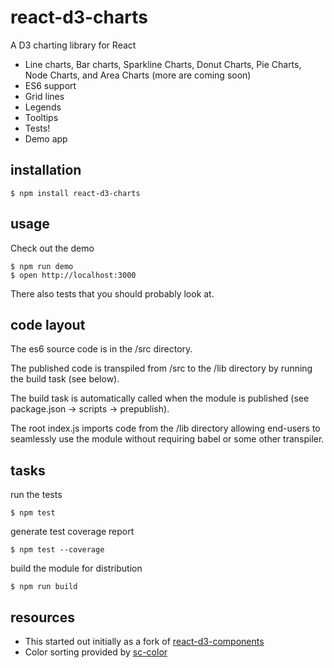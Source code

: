 # react-d3-charts
A D3 charting library for React

* Line charts, Bar charts, Sparkline Charts, Donut Charts, Pie Charts, Node Charts, and Area Charts (more are coming soon)
* ES6 support
* Grid lines
* Legends
* Tooltips
* Tests!
* Demo app

## installation

```shell
$ npm install react-d3-charts
```

## usage

Check out the demo
```shell
$ npm run demo
$ open http://localhost:3000
```

There also tests that you should probably look at.

## code layout
The es6 source code is in the /src directory.

The published code is transpiled from /src to the /lib directory by running the build task (see below).

The build task is automatically called when the module is published (see package.json -> scripts -> prepublish).

The root index.js imports code from the /lib directory allowing end-users to seamlessly use the module without requiring babel or some other transpiler.

## tasks

run the tests
```shell
$ npm test
```

generate test coverage report
```shell
$ npm test --coverage
```

build the module for distribution
```shell
$ npm run build
```

## resources
* This started out initially as a fork of [react-d3-components](https://github.com/codesuki/react-d3-components)
* Color sorting provided by [sc-color](https://www.npmjs.com/package/sc-color)
